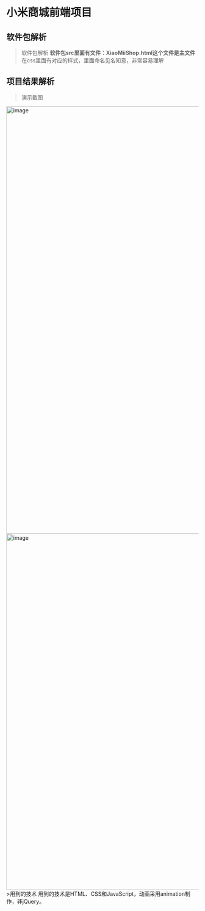 # 小米商城前端项目
## 软件包解析
>软件包解析
**软件包src里面有文件：XiaoMiiShop.html这个文件是主文件**
在css里面有对应的样式，里面命名见名知意，非常容易理解
## 项目结果解析
>演示截图
<img width="1120" alt="image" src="https://github.com/lyz0351233/XiaoMiShop/assets/118675107/80c80506-da20-4f5b-b51b-35e534a64834">
<img width="933" alt="image" src="https://github.com/lyz0351233/XiaoMiShop/assets/118675107/fe911da8-e9c8-4532-8f58-e44168772ee4">
>用到的技术
用到的技术是HTML、CSS和JavaScript，动画采用animation制作，非jQuery。
